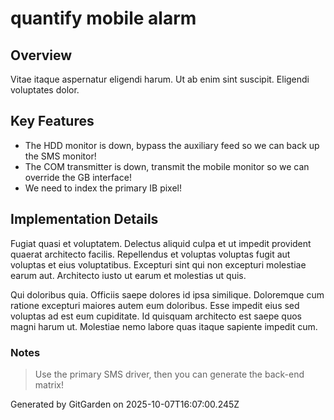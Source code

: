 # quantify mobile alarm

## Overview
Vitae itaque aspernatur eligendi harum. Ut ab enim sint suscipit. Eligendi voluptates dolor.

## Key Features
- The HDD monitor is down, bypass the auxiliary feed so we can back up the SMS monitor!
- The COM transmitter is down, transmit the mobile monitor so we can override the GB interface!
- We need to index the primary IB pixel!

## Implementation Details
Fugiat quasi et voluptatem. Delectus aliquid culpa et ut impedit provident quaerat architecto facilis. Repellendus et voluptas voluptas fugit aut voluptas et eius voluptatibus. Excepturi sint qui non excepturi molestiae earum aut. Architecto iusto ut earum et molestias ut quis.
 Qui doloribus quia. Officiis saepe dolores id ipsa similique. Doloremque cum ratione excepturi maiores autem eum doloribus. Esse impedit eius sed voluptas ad est eum cupiditate. Id quisquam architecto est saepe quos magni harum ut. Molestiae nemo labore quas itaque sapiente impedit cum.

### Notes
> Use the primary SMS driver, then you can generate the back-end matrix!

Generated by GitGarden on 2025-10-07T16:07:00.245Z